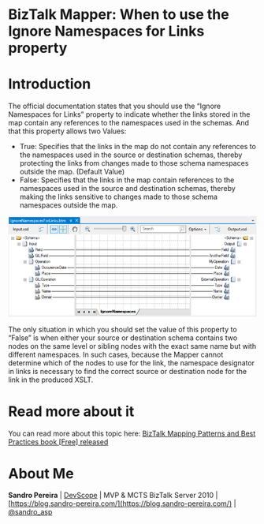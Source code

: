 # BizTalk Mapper: When to use the Ignore Namespaces for Links property

# Introduction
The official documentation states that you should use the “Ignore Namespaces for Links” property to indicate whether the links stored in the map contain any references to the namespaces used in the schemas. And that this property allows two Values:
* True: Specifies that the links in the map do not contain any references to the namespaces used in the source or destination schemas, thereby protecting the links from changes made to those schema namespaces outside the map. (Default Value)
* False: Specifies that the links in the map contain references to the namespaces used in the source and destination schemas, thereby making the links sensitive to changes made to those schema namespaces outside the map.
 
![Ignore Namespaces for Links property](media/Ignore-Namespaces-For-Links-property.png)

The only situation in which you should set the value of this property to “False” is when either your source or destination schema contains two nodes on the same level or sibling nodes with the exact same name but with different namespaces. In such cases, because the Mapper cannot determine which of the nodes to use for the link, the namespace designator in links is necessary to find the correct source or destination node for the link in the produced XSLT.

# Read more about it
You can read more about this topic here: [BizTalk Mapping Patterns and Best Practices book [Free] released](https://blog.sandro-pereira.com/2014/09/28/biztalk-mapping-patterns-and-best-practices-book-free-released/)

# About Me
**Sandro Pereira** | [DevScope](http://www.devscope.net/) | MVP & MCTS BizTalk Server 2010 | [https://blog.sandro-pereira.com/](https://blog.sandro-pereira.com/) | [@sandro_asp](https://twitter.com/sandro_asp)

